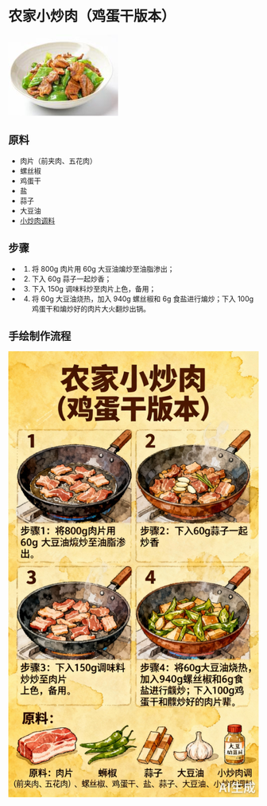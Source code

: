 # 农家小炒肉（鸡蛋干版本）

![农家小炒肉（鸡蛋干版本）](../images/农家小炒肉(鸡蛋干版本).png)


## 原料
- 肉片（前夹肉、五花肉）
- 螺丝椒
- 鸡蛋干
- 盐
- 蒜子
- 大豆油
- [小炒肉调料](/配料/小炒肉调料.md)

## 步骤
- 1. 将 800g 肉片用 60g 大豆油煸炒至油脂渗出；
- 2. 下入 60g 蒜子一起炒香；
- 3. 下入 150g 调味料炒至肉片上色，备用；
- 4. 将 60g 大豆油烧热，加入 940g 螺丝椒和 6g 食盐进行煸炒；下入 100g 鸡蛋干和煸炒好的肉片大火翻炒出锅。

## 手绘制作流程

![手绘制作流程](../images/炒菜/农家小炒肉（鸡蛋干）.jpg)

